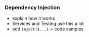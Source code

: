 ### Dependency Injection

- explain how it works
- Services and Testing use this a lot
- add ```inject($...)->``` code samples
